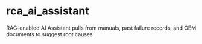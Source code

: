 # rca_ai_assistant
RAG-enabled AI Assistant pulls from manuals, past failure records, and OEM documents to suggest root causes.
